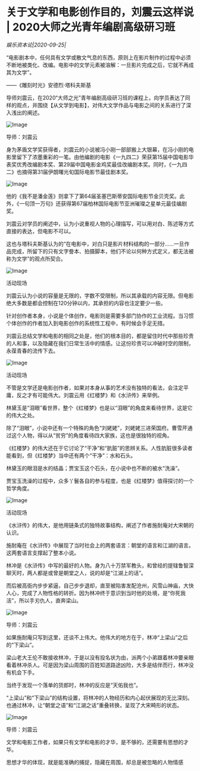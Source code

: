 # 关于文学和电影创作目的，刘震云这样说 | 2020大师之光青年编剧高级研习班

*娱乐资本论|2020-09-25|*

“电影剧本中，任何具有文学或散文气息的东西，原则上在影片制作的过程中必须不断地被类化、改编。电影中的文学元素被溶解：一旦影片完成之后，它就不再成其为文学”。

——《雕刻时光》安德烈·塔科夫斯基

导师刘震云，在2020“大师之光”青年编剧高级研习班的课程上，向学员表达了同样的观点，并围绕【从文学到电影】，对伟大文学作品与电影之间的关系进行了深入浅出的阐述。

![Image](https://p1-tt-ipv6.byteimg.com/large/pgc-image/0499fbe9a02f44eabc1d7a40fa555051)

导师：刘震云

身为茅盾文学奖获得者，刘震云的小说被冯小刚一部部搬上大银幕，在冯小刚的电影里留下了浓墨重彩的一笔。由他编剧的电影《一九四二》荣获第15届中国电影华表奖优秀改编剧本奖、第29届中国电影金鸡奖最佳改编剧本奖。同时，《一九四二》也摘得第31届伊朗曙光旬国际电影节最佳剧本奖。

![Image](https://p1-tt-ipv6.byteimg.com/large/pgc-image/24ed23e9be82449d8f9965a69f04819c)

他的《我不是潘金莲》则拿下了第64届圣塞巴斯蒂安国际电影节金贝壳奖。此外，《一句顶一万句》还获得第67届柏林国际电影节亚洲璀璨之星单元最佳编剧奖。

刘震云对学员的阐述中，认为小说重视人物的心理描写，可以用对白、陈述等方式直接的表达，但电影不可以。

这也与塔科夫斯基认为的“在电影中，对白只是影片材料结构的一部分……一旦作品完成，所留下的只有文字誊本、拍摄脚本，他们不论以何种方式定义，都无法被称为文学”的观点所契合。

![Image](https://p9-tt-ipv6.byteimg.com/large/pgc-image/1cdc67676fa24836a63b1c8b5ca85e11)

活动现场

刘震云认为小说的容量是无限的，字数不受限制，所以其承载的内容无限。但电影绝大多数是都会控制在120分钟以内，其承担的内容也注定要少一些。

针对创作者本身，小说是个体创作，电影则是需要多部门协作的工业流程。当习惯个体创作的作者加入到电影创作的系统性工程中，有时候会手足无措。

刘震云总结文学和电影的相同之处是，他们的根本目的，都是留住时代中那些珍贵的人和事，以及隐藏在我们日常生活中的情感。让这份珍贵可以冲破时空的限制，永葆青春的流传下去。

![Image](https://p9-tt-ipv6.byteimg.com/large/pgc-image/8082655b21e145f8916879882f1115a3)

活动现场

不管是文学还是电影创作者，如果对本身从事的艺术没有独特的看法，会注定平庸，反之才有可能伟大。刘震云用《红楼梦》和《水浒传》来举例。

林黛玉是“泪眼”看世界，整个《红楼梦》也是以“泪眼”的角度来看待世界，这是它的伟大之处。

除了“泪眼”，小说中还有一个特殊的角色“刘姥姥”，刘姥姥三进荣国府。曹雪芹通过这个人物，得以从“贫穷”的角度看待四大家族，这也是很独特的视角。

《红楼梦》的伟大还在于它讨论了“干净”和“肮脏”的思辨关系。人性肮脏很多读者能看到，但《红楼梦》当中还有两个“干净”：水和石头。

林黛玉的眼泪是水的结晶；贾宝玉这个石头，在小说中也不断的被水“洗澡”。

贾宝玉洗澡的过程中，众多丫鬟各自的参与程度，也是《红楼梦》值得探讨的一个哲学角度。

![Image](https://p1-tt-ipv6.byteimg.com/large/pgc-image/1cbba9c96f964e669a73dd26d0a6371c)

活动现场

《水浒传》的伟大，是他用链条式的独特故事结构，阐述了作者施耐庵对大宋朝的认识。

施耐庵在《水浒传》中展现了当时社会上的两套语言：朝堂的语言和江湖的语言。这两套语言支撑起了整本小说。

林冲是《水浒传》中写的最好的人物。身为八十万禁军教头，和曾经的提辖鲁智深聊天时，两人都是或曾是朝堂之人，说的却是“江湖上的话”。

而后被高衙内步步紧逼，自己步步退却，直至被陷害发配沧州，风雪山神庙，大快人心，完成了人物性格的转折。因为林冲终于意识到当时他的处境，是“你死我活”，所以手刃仇人，直奔梁山。

![Image](https://p9-tt-ipv6.byteimg.com/large/pgc-image/83ea7b91a17c483b809716d782b4a5d6)

导师：刘震云

如果施耐庵只写到这里，还谈不上伟大。他伟大的地方在于，林冲“上梁山”之后的“下梁山”。

梁山老大王伦不敢接收林冲，于是以没有投名状为由，派两个小弟跟着林冲要亲眼看着林冲杀人。可是因为梁山周围的百姓知道路途凶险，大多是结伴而行，林冲没有机会下手。

当终于发现一个落单的货郎时，林冲的反应是“天佑我也”。

“上梁山”和“下梁山”的结构设置，将林冲的人物经历和内心起伏展现的无比深刻。也通过林冲，让“朝堂之语”和“江湖之话”重叠转换，呈现了大宋畸形的状态。

![Image](https://p6-tt-ipv6.byteimg.com/large/pgc-image/d4b43ec262d6469ebe69fe9847118d67)

导师：刘震云

文学和电影工作者，如果只有文学和电影的才华，是不够的，还需要有思想的才华。

思想才华的体现，就是能准确的捕捉，隐藏在周围，却总是被忽略的人物情感

